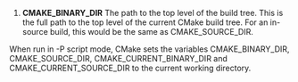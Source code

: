  1. **CMAKE_BINARY_DIR**
	The path to the top level of the build tree.
This is the full path to the top level of the current CMake build tree. For an in-source build, this would be the same as CMAKE_SOURCE_DIR.

When run in -P script mode, CMake sets the variables CMAKE_BINARY_DIR, CMAKE_SOURCE_DIR, CMAKE_CURRENT_BINARY_DIR and CMAKE_CURRENT_SOURCE_DIR to the current working directory.

<!--stackedit_data:
eyJoaXN0b3J5IjpbMjAwMzI3OTUxM119
-->